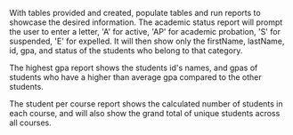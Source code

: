 With tables provided and created, populate tables and run reports to showcase the desired information.
The academic status report will prompt the user to enter a letter, 'A' for active, 'AP' for academic probation, 'S' for suspended, 'E' for expelled. 
It will then show only the firstName, lastName, id, gpa, and status of the students who belong to that category. 

The highest gpa report shows the students id's names, and gpas of students who have a higher than average gpa compared to the other students.


The student per course report shows the calculated number of students in each course, and will also show the grand total of unique students across all courses. 
